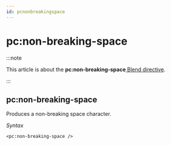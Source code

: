 ```yaml
---
id: pcnonbreakingspace
---
```


# pc:non-breaking-space




:::note

This article is about the **pc:non-breaking-space**[ Blend directive](/docs/Repositories/Blend_directives).

:::

## **pc:non-breaking-space**

Produces a non-breaking space character.

*Syntax*

```
<pc:non-breaking-space />
```

 